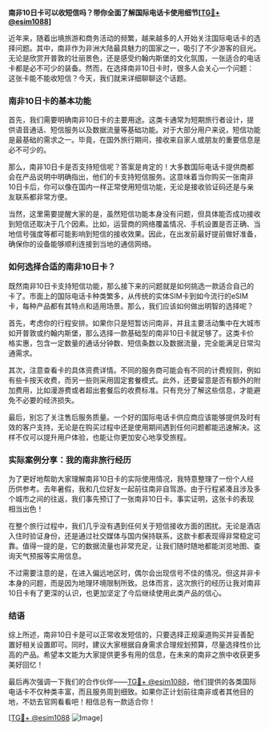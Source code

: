 **南非10日卡可以收短信吗？带你全面了解国际电话卡使用细节[[TG💪+ @esim1088](https://t.me/s/esim1088)]**

近年来，随着出境旅游和商务活动的频繁，越来越多的人开始关注国际电话卡的选择问题。其中，南非作为非洲大陆最具魅力的国家之一，吸引了不少游客的目光。无论是欣赏开普敦的壮丽景色，还是感受约翰内斯堡的文化氛围，一张适合的电话卡都是必不可少的装备。然而，在选择南非10日卡时，很多人会关心一个问题：这张卡能不能收短信？今天，我们就来详细聊聊这个话题。

### 南非10日卡的基本功能

首先，我们需要明确南非10日卡的主要用途。这类卡通常为短期旅行者设计，提供语音通话、短信服务以及数据流量等基础功能。对于大部分用户来说，短信功能是最基础的需求之一。毕竟，在国外旅行期间，接收来自家人或朋友的重要信息是必不可少的。

那么，南非10日卡是否支持短信呢？答案是肯定的！大多数国际电话卡提供商都会在产品说明中明确指出，他们的卡支持短信服务。这意味着当你购买一张南非10日卡后，你可以像在国内一样正常使用短信功能，无论是接收验证码还是与亲友联系都非常方便。

当然，这里需要提醒大家的是，虽然短信功能本身没有问题，但具体能否成功接收到短信还取决于几个因素。比如，运营商的网络覆盖情况、手机设置是否正确、当地信号强度等都可能影响到短信的接收效果。因此，在出发前最好提前做好准备，确保你的设备能够顺利连接到当地的通信网络。

### 如何选择合适的南非10日卡？

既然南非10日卡支持短信功能，那么接下来的问题就是如何挑选一款适合自己的卡了。市面上的国际电话卡种类繁多，从传统的实体SIM卡到如今流行的eSIM卡，每种产品都有其特点和适用场景。那么，我们应该如何做出明智的选择呢？

首先，考虑你的行程安排。如果你只是短暂访问南非，并且主要活动集中在大城市如开普敦或约翰内斯堡，那么选择一款基础型的南非10日卡就足够了。这类卡价格实惠，包含一定数量的通话分钟数、短信条数以及数据流量，完全能满足日常沟通需求。

其次，注意查看卡的具体资费详情。不同的服务商可能会有不同的计费规则，例如有些卡按天收费，而另一些则采用固定套餐模式。此外，还要留意是否有额外的附加费用，比如漫游费或者超出套餐后的收费标准。只有充分了解这些信息，才能避免不必要的经济损失。

最后，别忘了关注售后服务质量。一个好的国际电话卡供应商应该能够提供及时有效的客户支持，无论是在购买过程中还是使用期间遇到任何问题都能迅速解决。这样不仅可以提升用户体验，也能让你更加安心地享受旅程。

### 实际案例分享：我的南非旅行经历

为了更好地帮助大家理解南非10日卡的实际使用情况，我特意整理了一份个人经历供参考。去年暑假，我和几位好友一起前往南非自驾游。由于行程紧凑且涉及多个城市之间的往返，我们事先预订了一张南非10日卡。事实证明，这张卡的表现相当出色！

在整个旅行过程中，我们几乎没有遇到任何关于短信接收方面的困扰。无论是酒店入住时验证身份，还是通过社交媒体与国内保持联系，这款卡都表现得非常稳定可靠。值得一提的是，它的数据流量也非常充足，让我们随时随地都能浏览地图、查询天气预报等实用信息。

不过需要注意的是，在进入偏远地区时，偶尔会出现信号不佳的情况。但这并非卡本身的问题，而是因为地理环境限制所致。总体而言，这次旅行的经历让我对南非10日卡有了更深的认识，也更加坚定了今后继续使用此类产品的信心。

### 结语

综上所述，南非10日卡是可以正常收发短信的，只要选择正规渠道购买并妥善配置好相关设置即可。同时，建议大家根据自身需求合理规划预算，尽量选择性价比高的产品。希望本文能为大家提供更多有用的信息，在未来的南非之旅中收获更多美好回忆！

最后再次强调一下我们的合作伙伴——[TG💪+ @esim1088](https://t.me/s/esim1088)，他们提供的各类国际电话卡不仅种类丰富，而且服务周到细致。如果你正计划前往南非或者其他目的地，不妨去官网看看吧！相信总有一款适合你！

[[TG💪+ @esim1088](https://t.me/s/esim1088) ![Image](https://i.postimg.cc/4NQfJmqS/Snipaste-2025-05-13-00-14-12.png)]